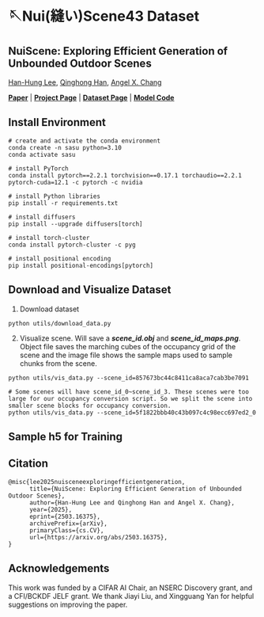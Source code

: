 # 🪡Nui(縫い)Scene43 Dataset

## NuiScene: Exploring Efficient Generation of Unbounded Outdoor Scenes

[Han-Hung Lee](https://hanhung.github.io/), [Qinghong Han](https://sulley.cc/), [Angel X. Chang](https://angelxuanchang.github.io/)

**[Paper](https://arxiv.org/abs/2503.16375)** | **[Project Page](https://3dlg-hcvc.github.io/NuiScene/)** | **[Dataset Page](https://3dlg-hcvc.github.io/NuiScene43-Dataset/)** | **[Model Code](https://github.com/3dlg-hcvc/NuiScene)**

## Install Environment

```
# create and activate the conda environment
conda create -n sasu python=3.10
conda activate sasu

# install PyTorch
conda install pytorch==2.2.1 torchvision==0.17.1 torchaudio==2.2.1 pytorch-cuda=12.1 -c pytorch -c nvidia

# install Python libraries
pip install -r requirements.txt

# install diffusers
pip install --upgrade diffusers[torch]

# install torch-cluster
conda install pytorch-cluster -c pyg

# install positional encoding
pip install positional-encodings[pytorch]
```

## Download and Visualize Dataset

1. Download dataset
```
python utils/download_data.py
```
2. Visualize scene. Will save a ***scene_id.obj*** and ***scene_id_maps.png***. Object file saves the marching cubes of the occupancy grid of the scene and the image file shows the sample maps used to sample chunks from the scene.
```
python utils/vis_data.py --scene_id=857673bc44c8411ca8aca7cab3be7091

# Some scenes will have scene_id_0~scene_id_3. These scenes were too large for our occupancy conversion script. So we split the scene into smaller scene blocks for occupancy conversion.
python utils/vis_data.py --scene_id=5f1822bbb40c43b097c4c98ecc697ed2_0
```

## Sample h5 for Training

## Citation

```
@misc{lee2025nuisceneexploringefficientgeneration,
      title={NuiScene: Exploring Efficient Generation of Unbounded Outdoor Scenes}, 
      author={Han-Hung Lee and Qinghong Han and Angel X. Chang},
      year={2025},
      eprint={2503.16375},
      archivePrefix={arXiv},
      primaryClass={cs.CV},
      url={https://arxiv.org/abs/2503.16375}, 
}
```

## Acknowledgements

This work was funded by a CIFAR AI Chair, an NSERC Discovery grant, and a CFI/BCKDF JELF grant. We thank Jiayi Liu, and Xingguang Yan for helpful suggestions on improving the paper.
